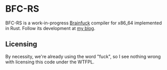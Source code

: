 # BFC-RS

BFC-RS is a work-in-progress [Brainfuck](https://en.wikipedia.org/wiki/Brainfuck) compiler for x86_64 implemented in Rust. Follow its development at [my blog](https://oreganoli.github.io).

## Licensing

By necessity, we're already using the word "fuck", so I see nothing wrong with licensing this code under the WTFPL.